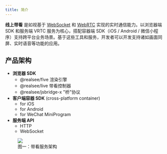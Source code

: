 ```yaml
---
title: 简介
---
```


**线上带看** 是如视基于 [WebSocket](https://developer.mozilla.org/zh-CN/docs/Web/API/WebSocket) 和 [WebRTC](https://webrtc.org/) 实现的实时通信能力。以浏览器端 SDK 和服务端 VRTC 服务为核心，搭配容器端 SDK（iOS / Android / 微信小程序）支持跨平台业务场景。基于这些工具和服务，开发者可以开发支持诸如画面同屏、实时语音等功能的应用。


## 产品架构

- **浏览器 SDK**
    - @realsee/five 渲染引擎
    - @realsee/live 带看控制器
    - @realsee/jsbridge-x "桥"协议
- **客户端容器 SDK** (cross-platform container)
    - for iOS
    - for Android
    - for WeChat MiniProgram
- **服务端 API**
    - HTTP
    - WebSocket

<figure>
  <div style={{display: 'flex',     background: 'white',
    justifyContent: 'center',
    alignItems: 'center',}}>
    <div style={{flex:1}}><img style={{width:'100%'}} src="//vrlab-public.ljcdn.com/common/file/web/b8e0ccf8-a022-401c-a094-23f2f6058c2a.png
" /></div>
  </div>
  <figcaption>图一：带看服务架构</figcaption>
</figure>




